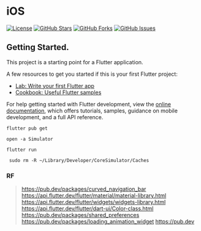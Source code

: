 # iOS 

[![License](https://img.shields.io/badge/License-MIT-blue.svg)](LICENSE)
[![GitHub Stars](https://img.shields.io/github/stars/CHUNG-HAO/iOS?style=flat&label=Stars)](https://github.com/chris911024/Embedded-Linux-kernel/stargazers)
[![GitHub Forks](https://img.shields.io/github/forks/CHUNG-HAO/iOS?style=flat&label=Forks)](https://github.com/chris911024/Embedded-Linux-kernel/network/members)
[![GitHub Issues](https://img.shields.io/github/issues/CHUNG-HAO/iOS?style=flat&label=Issues)](https://github.com/chris911024/Embedded-Linux-kernel/issues)

## Getting Started.

This project is a starting point for a Flutter application.

A few resources to get you started if this is your first Flutter project:

- [Lab: Write your first Flutter app](https://docs.flutter.dev/get-started/codelab)
- [Cookbook: Useful Flutter samples](https://docs.flutter.dev/cookbook)

For help getting started with Flutter development, view the
[online documentation](https://docs.flutter.dev/), which offers tutorials,
samples, guidance on mobile development, and a full API reference.

> 

```flutter=
flutter pub get
```

```flutter=
open -a Simulator
```

```
flutter run
```
```
 sudo rm -R ~/Library/Developer/CoreSimulator/Caches
```

### RF

> https://pub.dev/packages/curved_navigation_bar
> https://api.flutter.dev/flutter/material/material-library.html
> https://api.flutter.dev/flutter/widgets/widgets-library.html
> https://api.flutter.dev/flutter/dart-ui/Color-class.html
> https://pub.dev/packages/shared_preferences
> https://pub.dev/packages/loading_animation_widget
> https://pub.dev